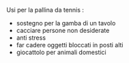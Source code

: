 Usi per la pallina da tennis : 
- sostegno per la gamba di un tavolo
- cacciare persone non desiderate
- anti stress
- far cadere oggetti bloccati in posti alti
- giocattolo per animali domestici